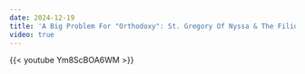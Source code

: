```yaml
---
date: 2024-12-19
title: 'A Big Problem For "Orthodoxy": St. Gregory Of Nyssa & The Filioque'
video: true
---
```



{{< youtube Ym8ScBOA6WM >}}
